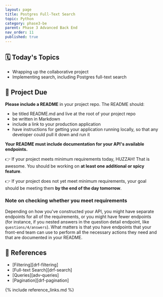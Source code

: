 ```yaml
---
layout: page
title: Postgres Full-Text Search
topic: Python
category: phase3-be
parent: Phase 3 Advanced Back End
nav_order: 11
published: true
---
```


## 🗓️ Today's Topics

- Wrapping up the collaborative project
- Implementing search, including Postgres full-text search

## 🎯 Project Due

**Please include a README** in your project repo. The README should:

- be titled README.md and live at the root of your project repo
- be written in Markdown
- include a link to your production application
- have instructions for getting your application running locally, so that any developer could pull it down and run it

**Your README must include documentation for your API's available endpoints.**

👉 If your project meets minimum requirements today, HUZZAH! That is awesome. You should be working on **at least one additional or spicy feature**.

👉 If your project does not yet meet minimum requirements, your goal should be meeting them **by the end of the day tomorrow**.

### Note on checking whether you meet requirements

Depending on how you've constructed your API, you might have separate endpoints for all of the requirements, or you might have fewer endpoints (for instance, if you nested answers in the question detail endpoint, like `questions/4/answers`). What matters is that you have endpoints that your front-end team can use to perform all the necessary actions they need and that are documented in your README.

## 🔖 References

- [Filtering][drf-filtering]
- [Full-text Search][drf-search]
- [Queries][adv-queries]
- [Pagination][drf-pagination]

{% include reference_links.md %}
